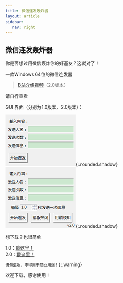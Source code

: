 ```yaml
---
title: 微信连发轰炸器
layout: article
sidebar:
   nav: right
---
```


## 微信连发轰炸器

你是否想过用微信轰炸你的好基友？这就对了！

一款Windows 64位的微信连发器

> [B站介绍视频](https://www.bilibili.com/video/BV1gh4y1F7V6/)（2.0版本）

请自行查看

GUI 界面（分别为1.0版本，2.0版本）：

![1.0版本的GUI](/WeChatSendToolsGUI1.0.png){:.rounded.shadow}
![2.0版本的GUI](/WeChatSendToolsGUI2.0.png){:.rounded.shadow}

想下载？也很简单

1.0：[戳这里！](https://wwrz.lanzout.com/ix2oN13y76cj)<br>2.0：[戳这里！](https://wwrz.lanzout.com/ipGVT14sfmsj)

`请勿盗版，不得用于商业用途！`{:.warning}

欢迎下载，感谢使用！
